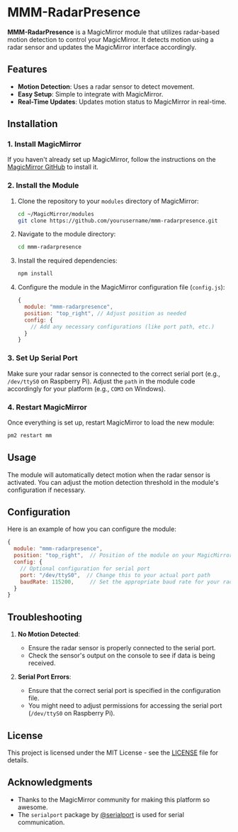 # MMM-RadarPresence

**MMM-RadarPresence** is a MagicMirror module that utilizes radar-based motion detection to control your MagicMirror. It detects motion using a radar sensor and updates the MagicMirror interface accordingly.

## Features
- **Motion Detection**: Uses a radar sensor to detect movement.
- **Easy Setup**: Simple to integrate with MagicMirror.
- **Real-Time Updates**: Updates motion status to MagicMirror in real-time.

## Installation

### 1. Install MagicMirror
If you haven't already set up MagicMirror, follow the instructions on the [MagicMirror GitHub](https://github.com/MichMich/MagicMirror) to install it.

### 2. Install the Module
1. Clone the repository to your `modules` directory of MagicMirror:
   ```bash
   cd ~/MagicMirror/modules
   git clone https://github.com/yourusername/mmm-radarpresence.git
   ```

2. Navigate to the module directory:
   ```bash
   cd mmm-radarpresence
   ```

3. Install the required dependencies:
   ```bash
   npm install
   ```

4. Configure the module in the MagicMirror configuration file (`config.js`):
   ```javascript
   {
     module: "mmm-radarpresence",
     position: "top_right", // Adjust position as needed
     config: {
       // Add any necessary configurations (like port path, etc.)
     }
   }
   ```

### 3. Set Up Serial Port
Make sure your radar sensor is connected to the correct serial port (e.g., `/dev/ttyS0` on Raspberry Pi). Adjust the `path` in the module code accordingly for your platform (e.g., `COM3` on Windows).

### 4. Restart MagicMirror
Once everything is set up, restart MagicMirror to load the new module:
```bash
pm2 restart mm
```

## Usage
The module will automatically detect motion when the radar sensor is activated. You can adjust the motion detection threshold in the module's configuration if necessary.

## Configuration

Here is an example of how you can configure the module:

```javascript
{
  module: "mmm-radarpresence",
  position: "top_right",  // Position of the module on your MagicMirror
  config: {
    // Optional configuration for serial port
    port: "/dev/ttyS0",  // Change this to your actual port path
    baudRate: 115200,     // Set the appropriate baud rate for your radar sensor
  }
}
```

## Troubleshooting

1. **No Motion Detected**:
   - Ensure the radar sensor is properly connected to the serial port.
   - Check the sensor's output on the console to see if data is being received.

2. **Serial Port Errors**:
   - Ensure that the correct serial port is specified in the configuration file.
   - You might need to adjust permissions for accessing the serial port (`/dev/ttyS0` on Raspberry Pi).

## License
This project is licensed under the MIT License - see the [LICENSE](LICENSE) file for details.

## Acknowledgments
- Thanks to the MagicMirror community for making this platform so awesome.
- The `serialport` package by [@serialport](https://github.com/serialport) is used for serial communication.
```
